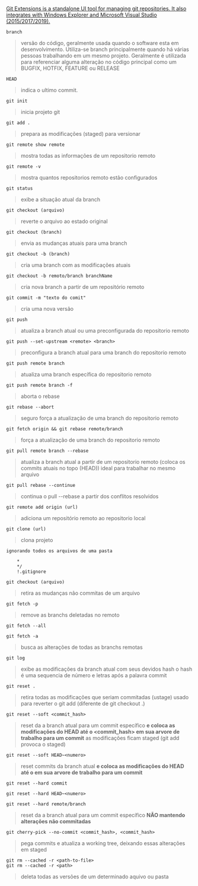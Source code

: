 [Git Extensions is a standalone UI tool for managing git repositories. It also integrates with Windows Explorer and Microsoft Visual Studio (2015/2017/2019).](https://github.com/gitextensions/gitextensions)
```
branch
```

> versão do código, geralmente usada quando o software esta em desenvolvimento. Utiliza-se branch principalmente quando há várias pessoas trabalhando em um mesmo projeto. Geralmente é utilizada para referenciar alguma alteração no código principal como um BUGFIX, HOTFIX, FEATURE ou RELEASE

```
HEAD
```

> indica o ultimo commit.

```
git init
```

> inicia projeto git

```
git add .
```

> prepara as modificações (staged) para versionar

```
git remote show remote
```

> mostra todas as informações de um repositorio remoto

```
git remote -v
```

> mostra quantos repositorios remoto estão configurados

```
git status
```

> exibe a situação atual da branch

```
git checkout (arquivo)
```

> reverte o arquivo ao estado original

```
git checkout (branch)
```

> envia as mudanças atuais para uma branch

```
git checkout -b (branch)
```

> cria uma branch com as modificações atuais

```
git checkout -b remoto/branch branchName
```

> cria nova branch a partir de um repositório remoto

```
git commit -m "texto do comit"
```

> cria uma nova versão

```
git push
```

> atualiza a branch atual ou uma preconfigurada do repositorio remoto

```
git push --set-upstream <remote> <branch>
```

> preconfigura a branch atual para uma branch do repositorio remoto

```
git push remote branch
```

> atualiza uma branch específica do repositorio remoto

```
git push remote branch -f
```

> aborta o rebase

```
git rebase --abort
```

> seguro força a atualização de uma branch do repositorio remoto

```
git fetch origin && git rebase remote/branch
```

> força a atualização de uma branch do repositorio remoto

```
git pull remote branch --rebase
```

> atualiza a branch atual a partir de um repositorio remoto (coloca os commits atuais no topo (HEAD))
> ideal para trabalhar no mesmo arquivo

```
git pull rebase --continue
```

> continua o pull --rebase a partir dos conflitos resolvidos

```
git remote add origin (url)
```

> adiciona um repositório remoto ao repositorio local

```
git clone (url)
```

> clona projeto

```
ignorando todos os arquivos de uma pasta
```

>

        *
        */
        !.gitignore

```
git checkout (arquivo)
```

> retira as mudanças não commitas de um arquivo

```
git fetch -p
```

> remove as branchs deletadas no remoto

```
git fetch --all
```

```
git fetch -a
```

> busca as alterações de todas as branchs remotas

```
git log
```

> exibe as modificações da branch atual com seus devidos hash
> o hash é uma sequencia de número e letras após a palavra commit

```
git reset .
```

> retira todas as modificações que seriam commitadas (ustage)
> usado para reverter o git add (diferente de git checkout .)

```
git reset --soft <commit_hash>
```

> reset da a branch atual para um commit específico 
> **e coloca as modificações do HEAD até o <commit_hash> em sua arvore de trabalho para um commit**
> as modificações ficam staged (git add provoca o staged)

```
git reset --soft HEAD~<numero>
```

> reset <numero> commits da branch atual 
> **e coloca as modificações do HEAD até o <numero> em sua arvore de trabalho para um commit**


```
git reset --hard commit
```

```
git reset --hard HEAD~<numero>
```

```
git reset --hard remote/branch
```

> reset da a branch atual para um commit específico **NÃO mantendo alterações não commitadas**

```
git cherry-pick --no-commit <commit_hash>, <commit_hash>
```

> pega  commits e atualiza a working tree, deixando essas alterações em staged

```
git rm --cached -r <path-to-file>
git rm --cached -r <path>
```

> deleta todas as versões de um determinado aquivo ou pasta
